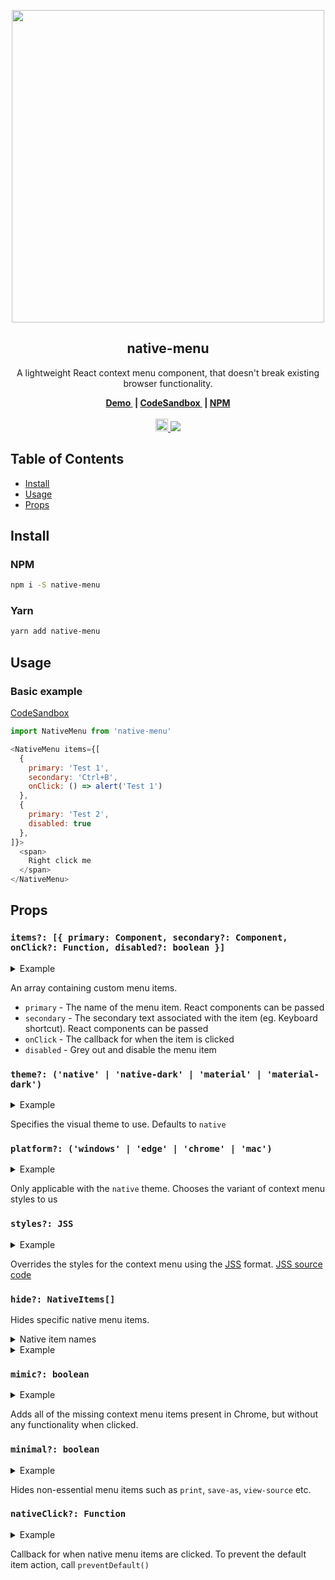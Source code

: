 <p align="center">
  <img src="https://user-images.githubusercontent.com/13242392/37434914-2a7587de-27d9-11e8-9192-d329f50f379a.png" width="500">
  <h2 align="center">native-menu</h2>
  <p align="center">
    A lightweight React context menu component, that doesn't break existing browser functionality.
  </p>
</p>
<p align="center">
  <b>
    <a href="https://samdenty99.github.io/r?https://oxx9rp415q.codesandbox.io/">
      Demo
    </a>&nbsp;|
    <a href="https://samdenty99.github.io/r?https://codesandbox.io/s/github/samdenty99/native-menu-demo/tree/master/">
      CodeSandbox
    </a>&nbsp;|
    <a href="https://samdenty99.github.io/r?https://www.npmjs.com/package/native-menu">
      NPM
    </a>
  </b>
  <br><br>
  <a href="https://samdenty99.github.io/r?https://samdenty99.github.io/r?https://codesandbox.io/s/github/samdenty99/native-menu-demo/tree/master/">
    <img src="https://codesandbox.io/static/img/play-codesandbox.svg" height="20">
  </a>
  <a href="https://samdenty99.github.io/r?https://github.com/samdenty99/native-menu/blob/master/package.json">
    <img src="https://img.shields.io/github/package-json/v/samdenty99/native-menu.svg?style=flat">
  </a>
</p>
<h2></h2>

## Table of Contents

- [Install](#install)
- [Usage](#usage)
- [Props](#props)


## Install

### NPM

```sh
npm i -S native-menu
```

### Yarn

```sh
yarn add native-menu
```


## Usage

### Basic example

[CodeSandbox](https://codesandbox.io/s/8x9yzv0xp0)

``` javascript
import NativeMenu from 'native-menu'

<NativeMenu items={[
  {
    primary: 'Test 1',
    secondary: 'Ctrl+B',
    onClick: () => alert('Test 1')
  },
  {
    primary: 'Test 2',
    disabled: true
  },
]}>
  <span>
    Right click me
  </span>
</NativeMenu>
```

## Props

### `items?: [{ primary: Component, secondary?: Component, onClick?: Function, disabled?: boolean }]`

<details><summary>Example</summary><p>

```js
<NativeMenu
  items={[
    primary: 'test',
    onClick: () => {
      alert('clicked')
    }
  ]}
>
  Click me
</NativeMenu>
```

</p></details>

An array containing custom menu items.

- `primary` - The name of the menu item. React components can be passed
- `secondary` - The secondary text associated with the item (eg. Keyboard shortcut). React components can be passed
- `onClick` - The callback for when the item is clicked
- `disabled` - Grey out and disable the menu item


### `theme?: ('native' | 'native-dark' | 'material' | 'material-dark') `

<details><summary>Example</summary><p>

```js
<NativeMenu
  theme="material-dark"
>
  Click me
</NativeMenu>
```

</p></details>

Specifies the visual theme to use. Defaults to  `native`

### `platform?: ('windows' | 'edge' | 'chrome' | 'mac')`

<details><summary>Example</summary><p>

```js
<NativeMenu
  platform="Mac"
>
  Click me
</NativeMenu>
```

</p></details>

Only applicable with the `native` theme. Chooses the variant of context menu styles to us
### `styles?: JSS`

<details><summary>Example</summary><p>

```js
<NativeMenu
  styles={{
    root: {
      backgroundColor: '#000',
    },
    primary: {
      backgroundColor: 'red'
    }
  }}
>
  Click me
</NativeMenu>
```

</p></details>

Overrides the styles for the context menu using the [JSS](http://cssinjs.org) format. [JSS source code](https://github.com/samdenty99/native-menu/blob/7703f28bc6cb06ab8427a4808e0785374ea5e268/src/styles/chrome.jsx#L9)

### `hide?: NativeItems[]`

Hides specific native menu items. <details><summary>Native item names</summary><p>

```
'open-link'
'new-window'
'new-incognito-window'
'save-link'
'copy-link'
'copy-text'
'search-text'
'print'
'back'
'forward'
'reload'
'save-as'
'cast'
'translate'
'view-source'
'inspect'
'open-image'
'save-image'
'copy-image'
'copy-image-address'
'search-image'
```

</p></details>

<details><summary>Example</summary><p>

```js
<NativeMenu
  hide={['save-as', 'print']}
>
  Click me
</NativeMenu>
```

</p></details>

### `mimic?: boolean`

<details><summary>Example</summary><p>

```js
<NativeMenu
  mimic
>
  Click me
</NativeMenu>
```

</p></details>

Adds all of the missing context menu items present in Chrome, but without any functionality when clicked.

### `minimal?: boolean`

<details><summary>Example</summary><p>

```js
<NativeMenu
  minimal
>
  Click me
</NativeMenu>
```

</p></details>

Hides non-essential menu items such as `print`, `save-as`, `view-source` etc.

### `nativeClick?: Function`

<details><summary>Example</summary><p>

```js
<NativeMenu
  nativeClick={(e, action) => {
    e.preventDefault()
    alert(`${action} triggered`)
  }}
>
  Click me
</NativeMenu>
```

</p></details>

Callback for when native menu items are clicked. To prevent the default item action, call `preventDefault()`
